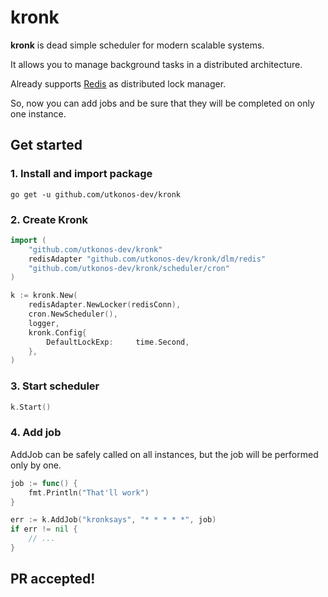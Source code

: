 # kronk

**kronk** is dead simple scheduler for modern scalable systems. 

It allows you to manage background tasks in a distributed architecture. 

Already supports [Redis](https://redis.io) as distributed lock manager.

So, now you can add jobs and be sure that they will be completed on only one instance.

## Get started
### 1. Install and import package

`go get -u github.com/utkonos-dev/kronk`


### 2. Create Kronk
```go
import (
    "github.com/utkonos-dev/kronk"
    redisAdapter "github.com/utkonos-dev/kronk/dlm/redis"
    "github.com/utkonos-dev/kronk/scheduler/cron"
)
```

```go
k := kronk.New(
    redisAdapter.NewLocker(redisConn),
    cron.NewScheduler(),
    logger,
    kronk.Config{
        DefaultLockExp:     time.Second,
    },
)
```

### 3. Start scheduler

```go
k.Start()
```

### 4. Add job

AddJob can be safely called on all instances, but the job will be performed only by one.

```go
job := func() {
    fmt.Println("That'll work")
}

err := k.AddJob("kronksays", "* * * * *", job)
if err != nil {
    // ...
}
```

## PR accepted!